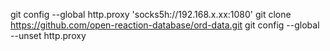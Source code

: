 git config --global http.proxy 'socks5h://192.168.x.xx:1080'
git clone https://github.com/open-reaction-database/ord-data.git
git config --global --unset http.proxy